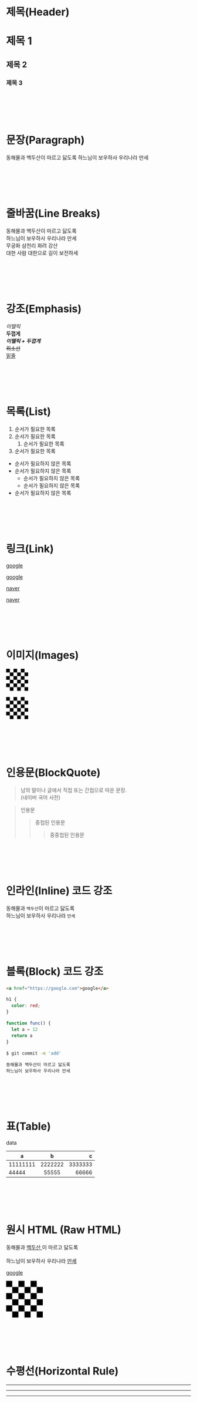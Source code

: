 # 제목(Header)

# 제목 1
## 제목 2
### 제목 3

<br/><br/><br/><br/>

# 문장(Paragraph)

동해물과 백두산이 마르고 닳도록 
하느님이 보우하사 우리나라 만세

<br/><br/><br/><br/>

# 줄바꿈(Line Breaks)

동해물과 백두산이 마르고 닳도록   
하느님이 보우하사 우리나라 만세<br/>
무궁화 삼천리 화려 강산<br/>
대한 사람 대한으로 길이 보전하세 

<br/><br/><br/><br/>

# 강조(Emphasis)

_이텔릭_  
**두껍게**  
**_이텔릭 + 두껍게_**  
~~취소선~~  
<u>밑줄</u>

<br/><br/><br/><br/>

# 목록(List)

1. 순서가 필요한 목록  
1. 순서가 필요한 목록  
    1. 순서가 필요한 목록   
1. 순서가 필요한 목록 

- 순서가 필요하지 않은 목록 
- 순서가 필요하지 않은 목록
    - 순서가 필요하지 않은 목록
    - 순서가 필요하지 않은 목록
- 순서가 필요하지 않은 목록

<br/><br/><br/><br/>

# 링크(Link)

<a href="https://google.com">google</a>

[google](https://google.com)

<a href="https://naver.com"
title="네이버">naver</a>

[naver](https://naver.com "네이버")

<br/><br/><br/><br/>

# 이미지(Images)

![image](https://github.com/7581058/chromehome/blob/main/src/img/pattern.png?raw=true)



[![image](https://github.com/7581058/chromehome/blob/main/src/img/pattern.png?raw=true)](https://naver.com)

<br/><br/><br/><br/>

# 인용문(BlockQuote)
> 남의 말이나 글에서 직접 또는 간접으로 따온 문장.   
> (네이버 국어 사전)


> 인용문
>> 중첩된 인용문
>>> 중중첩된 인용문 

<br/><br/><br/><br/>

# 인라인(Inline) 코드 강조
동해물과 `백두산`이 마르고 닳도록   
하느님이 보우하사 우리나라 `만세`

<br/><br/><br/><br/>

# 블록(Block) 코드 강조
```html
<a href="https://google.com">google</a>
```

```css
h1 {
  color: red;
}
```

```javascript
function func() {
  let a = 12
  return a
}
```

```bash
$ git commit -m 'add'
```

```plaintext
동해물과 백두산이 마르고 닳도록   
하느님이 보우하사 우리나라 만세
```

<br/><br/><br/><br/>

# 표(Table)

data

a | b | c
--|:--:|--:
11111111 | 2222222 | 3333333
44444 | 55555 | 66666

<br/><br/><br/><br/>

# 원시 HTML (Raw HTML)

동해물과 
<span style="text-decoration: underline;">
백두산
</span>
이 마르고 닳도록</br>   
하느님이 보우하사 우리나라 <u>만세</u>  


<a href="https://google.com"
title="google"
targe="_blank">google</a>

<img width="100" src="https://github.com/7581058/chromehome/blob/main/src/img/pattern.png?raw=true" alt="check" />

<br/><br/><br/><br/>

# 수평선(Horizontal Rule)

---

***

___

